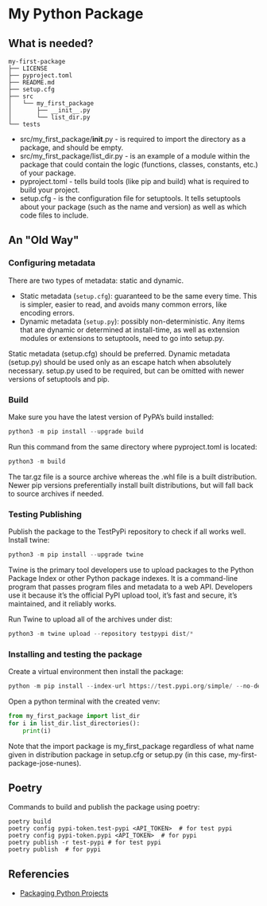 # My Python Package

## What is needed?

```
my-first-package
├── LICENSE
├── pyproject.toml
├── README.md
├── setup.cfg
├── src
│   └── my_first_package
│       ├── __init__.py
│       └── list_dir.py
└── tests
```
- src/my_first_package/__init__.py - is required to import the directory as a package, and should be empty.
- src/my_first_package/list_dir.py - is an example of a module within the package that could contain the logic (functions, classes, constants, etc.) of your package.
- pyproject.toml - tells build tools (like pip and build) what is required to build your project. 
- setup.cfg - is the configuration file for setuptools. It tells setuptools about your package (such as the name and version) as well as which code files to include.

## An "Old Way"

### Configuring metadata
There are two types of metadata: static and dynamic.

- Static metadata (`setup.cfg`): guaranteed to be the same every time. This is simpler, easier to read, and avoids many common errors, like encoding errors.
- Dynamic metadata (`setup.py`): possibly non-deterministic. Any items that are dynamic or determined at install-time, as well as extension modules or extensions to setuptools, need to go into setup.py.

Static metadata (setup.cfg) should be preferred. Dynamic metadata (setup.py) should be used only as an escape hatch when absolutely necessary. setup.py used to be required, but can be omitted with newer versions of setuptools and pip.

### Build
Make sure you have the latest version of PyPA’s build installed:
```python
python3 -m pip install --upgrade build
```

Run this command from the same directory where pyproject.toml is located:
```python
python3 -m build
```
The tar.gz file is a source archive whereas the .whl file is a built distribution. Newer pip versions preferentially install built distributions, but will fall back to source archives if needed.

### Testing Publishing
Publish the package to the TestPyPi repository to check if all works well.
Install twine:
```python
python3 -m pip install --upgrade twine
```
Twine is the primary tool developers use to upload packages to the Python Package Index or other Python package indexes. It is a command-line program that passes program files and metadata to a web API. Developers use it because it’s the official PyPI upload tool, it’s fast and secure, it’s maintained, and it reliably works.

Run Twine to upload all of the archives under dist:
```python
python3 -m twine upload --repository testpypi dist/*
```

### Installing and testing the package
Create a virtual environment then install the package:
```python
python -m pip install --index-url https://test.pypi.org/simple/ --no-deps my-first-package-jose-nunes
```

Open a python terminal with the created venv:
```python
from my_first_package import list_dir
for i in list_dir.list_directories():
    print(i)
```

Note that the import package is my_first_package regardless of what name given in distribution package in setup.cfg or setup.py (in this case, my-first-package-jose-nunes).

## Poetry

Commands to build and publish the package using poetry:
```shell
poetry build
poetry config pypi-token.test-pypi <API_TOKEN>  # for test pypi
poetry config pypi-token.pypi <API_TOKEN>  # for pypi
poetry publish -r test-pypi # for test pypi
poetry publish  # for pypi
```

## Referencies
- [Packaging Python Projects](https://packaging.python.org/tutorials/packaging-projects/)
